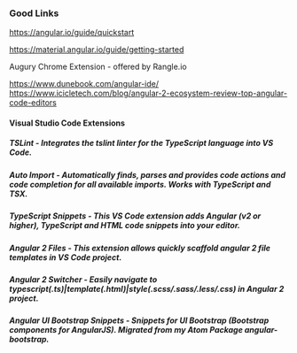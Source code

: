 
### Good Links

https://angular.io/guide/quickstart

https://material.angular.io/guide/getting-started

Augury Chrome Extension - offered by Rangle.io


https://www.dunebook.com/angular-ide/ \
https://www.icicletech.com/blog/angular-2-ecosystem-review-top-angular-code-editors 


#### Visual Studio Code Extensions 

##### TSLint - Integrates the tslint linter for the TypeScript language into VS Code.
##### Auto Import - Automatically finds, parses and provides code actions and code completion for all available imports. Works with TypeScript and TSX.
##### TypeScript Snippets - This VS Code extension adds Angular (v2 or higher), TypeScript and HTML code snippets into your editor.
##### Angular 2 Files - This extension allows quickly scaffold angular 2 file templates in VS Code project.
##### Angular 2 Switcher - Easily navigate to typescript(.ts)|template(.html)|style(.scss/.sass/.less/.css) in Angular 2 project.
##### Angular UI Bootstrap Snippets - Snippets for UI Bootstrap (Bootstrap components for AngularJS). Migrated from my Atom Package angular-bootstrap.
